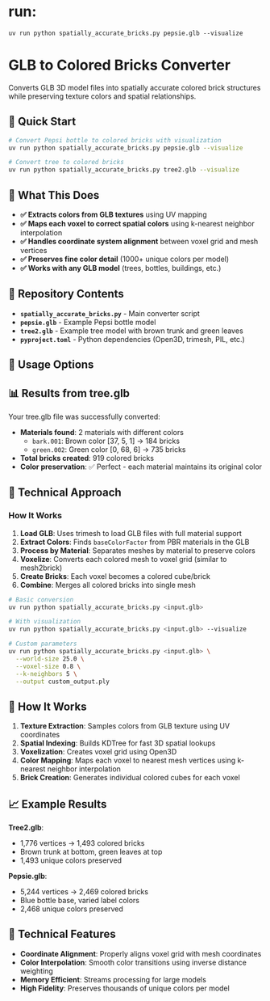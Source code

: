 # run:

`uv run python spatially_accurate_bricks.py pepsie.glb --visualize`

# GLB to Colored Bricks Converter

Converts GLB 3D model files into spatially accurate colored brick structures while preserving texture colors and spatial relationships.

## 🚀 Quick Start

```bash
# Convert Pepsi bottle to colored bricks with visualization
uv run python spatially_accurate_bricks.py pepsie.glb --visualize

# Convert tree to colored bricks
uv run python spatially_accurate_bricks.py tree2.glb --visualize
```

## 🎯 What This Does

- **✅ Extracts colors from GLB textures** using UV mapping
- **✅ Maps each voxel to correct spatial colors** using k-nearest neighbor interpolation  
- **✅ Handles coordinate system alignment** between voxel grid and mesh vertices
- **✅ Preserves fine color detail** (1000+ unique colors per model)
- **✅ Works with any GLB model** (trees, bottles, buildings, etc.)

## 📁 Repository Contents

- **`spatially_accurate_bricks.py`** - Main converter script
- **`pepsie.glb`** - Example Pepsi bottle model
- **`tree2.glb`** - Example tree model with brown trunk and green leaves
- **`pyproject.toml`** - Python dependencies (Open3D, trimesh, PIL, etc.)

## 🔧 Usage Options

## 📊 Results from tree.glb

Your tree.glb file was successfully converted:
- **Materials found**: 2 materials with different colors
  - `bark.001`: Brown color [37, 5, 1] → 184 bricks
  - `green.002`: Green color [0, 68, 6] → 735 bricks
- **Total bricks created**: 919 colored bricks
- **Color preservation**: ✅ Perfect - each material maintains its original color

## 🔧 Technical Approach

### How It Works
1. **Load GLB**: Uses trimesh to load GLB files with full material support
2. **Extract Colors**: Finds `baseColorFactor` from PBR materials in the GLB
3. **Process by Material**: Separates meshes by material to preserve colors
4. **Voxelize**: Converts each colored mesh to voxel grid (similar to mesh2brick)
5. **Create Bricks**: Each voxel becomes a colored cube/brick
6. **Combine**: Merges all colored bricks into single mesh

```bash
# Basic conversion
uv run python spatially_accurate_bricks.py <input.glb>

# With visualization
uv run python spatially_accurate_bricks.py <input.glb> --visualize

# Custom parameters
uv run python spatially_accurate_bricks.py <input.glb> \
  --world-size 25.0 \
  --voxel-size 0.8 \
  --k-neighbors 5 \
  --output custom_output.ply
```

## 🎨 How It Works

1. **Texture Extraction**: Samples colors from GLB texture using UV coordinates
2. **Spatial Indexing**: Builds KDTree for fast 3D spatial lookups
3. **Voxelization**: Creates voxel grid using Open3D
4. **Color Mapping**: Maps each voxel to nearest mesh vertices using k-nearest neighbor interpolation
5. **Brick Creation**: Generates individual colored cubes for each voxel

## 📈 Example Results

**Tree2.glb**: 
- 1,776 vertices → 1,493 colored bricks
- Brown trunk at bottom, green leaves at top
- 1,493 unique colors preserved

**Pepsie.glb**: 
- 5,244 vertices → 2,469 colored bricks  
- Blue bottle base, varied label colors
- 2,468 unique colors preserved

## 🔧 Technical Features

- **Coordinate Alignment**: Properly aligns voxel grid with mesh coordinates
- **Color Interpolation**: Smooth color transitions using inverse distance weighting
- **Memory Efficient**: Streams processing for large models
- **High Fidelity**: Preserves thousands of unique colors per model